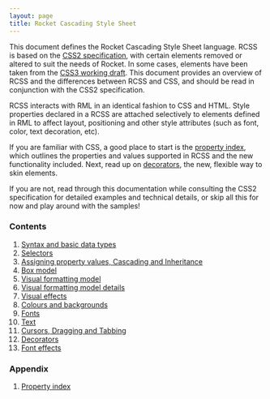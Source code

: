 ```yaml
---
layout: page
title: Rocket Cascading Style Sheet
---
```


This document defines the Rocket Cascading Style Sheet language. RCSS is based on the [CSS2 specification](http://www.w3.org/TR/REC-CSS2/), with certain elements removed or altered to suit the needs of Rocket. In some cases, elements have been taken from the [CSS3 working draft](http://www.w3.org/Style/CSS/current-work). This document provides an overview of RCSS and the differences between RCSS and CSS, and should be read in conjunction with the CSS2 specification.

RCSS interacts with RML in an identical fashion to CSS and HTML. Style properties declared in a RCSS are attached selectively to elements defined in RML to affect layout, positioning and other style attributes (such as font, color, text decoration, etc).

If you are familiar with CSS, a good place to start is the [property index](rcss/property_index.html), which outlines the properties and values supported in RCSS and the new functionality included. Next, read up on [decorators](rcss/decorators.html), the new, flexible way to skin elements.

If you are not, read through this documentation while consulting the CSS2 specification for detailed examples and technical details, or skip all this for now and play around with the samples!

### Contents

1. [Syntax and basic data types](rcss/syntax.html)
2. [Selectors](rcss/selectors.html)
3. [Assigning property values, Cascading and Inheritance](rcss/cascade.html)
4. [Box model](rcss/box_model.html)
5. [Visual formatting model](rcss/visual_formatting_model.html)
6. [Visual formatting model details](rcss/visual_formatting_model_details.html)
7. [Visual effects](rcss/visual_effects.html)
8. [Colours and backgrounds](rcss/colours_backgrounds.html)
9. [Fonts](rcss/fonts.html)
10. [Text](rcss/text.html)
11. [Cursors, Dragging and Tabbing](rcss/user_interface.html)
12. [Decorators](rcss/decorators.html)
13. [Font effects](rcss/font_effects.html)

### Appendix

1. [Property index](rcss/property_index.html) 

